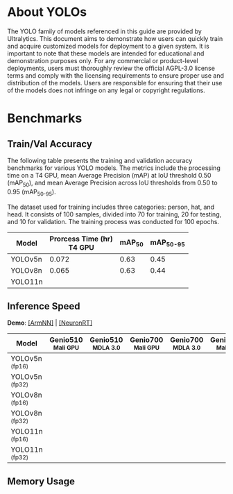 # About YOLOs

The YOLO family of models referenced in this guide are provided by Ultralytics. This document aims to demonstrate how users can quickly train and acquire customized models for deployment to a given system. It is important to note that these models are intended for educational and demonstration purposes only. For any commercial or product-level deployments, users must thoroughly review the official AGPL-3.0 license terms and comply with the licensing requirements to ensure proper use and distribution of the models. Users are responsible for ensuring that their use of the models does not infringe on any legal or copyright regulations.

# Benchmarks
## Train/Val Accuracy

The following table presents the training and validation accuracy benchmarks for various YOLO models. The metrics include the processing time on a T4 GPU, mean Average Precision (mAP) at IoU threshold 0.50 (mAP<sub>50</sub>), and mean Average Precision across IoU thresholds from 0.50 to 0.95 (mAP<sub>50-95</sub>).

The dataset used for training includes three categories: person, hat, and head. It consists of 100 samples, divided into 70 for training, 20 for testing, and 10 for validation. The training process was conducted for 100 epochs.

|  Model     | Prorcess Time (hr)<br>T4 GPU   |  mAP<sub>50     |  mAP<sub>50-95     |
|------------|--------------------------------|-----------------|--------------------|
| YOLOv5n    |0.072                           |0.63             | 0.45               |
| YOLOv8n    |0.065                           |0.63             | 0.44               |
| YOLO11n    ||||

## Inference Speed 

**Demo**: [[ArmNN]](https://github.com/R300-AI/ITRI-AI-Hub/tree/main/Model-Zoo/Detection/YOLOs/ArmNN) | [[NeuronRT]](https://github.com/R300-AI/ITRI-AI-Hub/tree/main/Model-Zoo/Detection/YOLOs/NeuronRT)

| Model            | Genio510<br><sub>Mali GPU | Genio510<br><sub>MDLA 3.0 | Genio700<br><sub>Mali GPU | Genio700<br><sub>MDLA 3.0 | Genio1200<br><sub>Mali GPU | Genio1200<br><sub>MDLA 2.0 |
|------------------|-----------------------|-----------------------|-----------------------|-----------------------|------------------------|------------------------|
| YOLOv5n<sub> (fp16) |                        |                  |                             |                    |                        |:x:                       |
| YOLOv5n<sub> (fp32) |                        |                  |                             |                    |                        |:x:                       |
| YOLOv8n<sub> (fp16) |                        |                  |                             |                    |                        |:x:                       |
| YOLOv8n<sub> (fp32) |                        |                  |                             |                    |                        |:x:                       |
| YOLO11n<sub> (fp16) |                        |                  |                             |                    |                        |:x:                       |
| YOLO11n<sub> (fp32) |                        |                  |                             |                    |                        |:x:                       |

## Memory Usage
